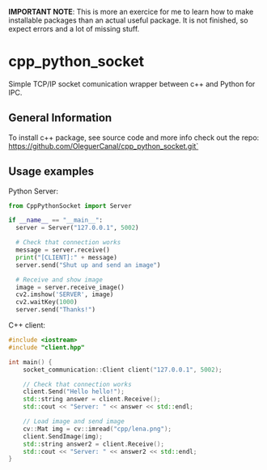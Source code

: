 **IMPORTANT NOTE**: This is more an exercice for me to learn how to make installable packages than an actual useful package. It is not finished, so expect errors and a lot of missing stuff.

# cpp_python_socket
Simple TCP/IP socket comunication wrapper between c++ and Python for IPC.

## General Information
To install c++ package, see source code and more info check out the repo:
https://github.com/OleguerCanal/cpp_python_socket.git`

## Usage examples
Python Server:
```Python
from CppPythonSocket import Server

if __name__ == "__main__":
  server = Server("127.0.0.1", 5002)

  # Check that connection works
  message = server.receive()
  print("[CLIENT]:" + message)
  server.send("Shut up and send an image")

  # Receive and show image
  image = server.receive_image()
  cv2.imshow('SERVER', image)
  cv2.waitKey(1000)
  server.send("Thanks!")
```

C++ client:
```cpp
#include <iostream>
#include "client.hpp"

int main() {
    socket_communication::Client client("127.0.0.1", 5002);

    // Check that connection works
    client.Send("Hello hello!");
    std::string answer = client.Receive();
    std::cout << "Server: " << answer << std::endl;

    // Load image and send image
    cv::Mat img = cv::imread("cpp/lena.png");
    client.SendImage(img);
    std::string answer2 = client.Receive();
    std::cout << "Server: " << answer2 << std::endl;
}
```
